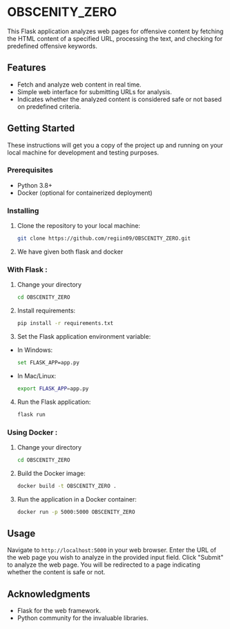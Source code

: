 # OBSCENITY_ZERO

This Flask application analyzes web pages for offensive content by fetching the HTML content of a specified URL, processing the text, and checking for predefined offensive keywords.

## Features

- Fetch and analyze web content in real time.
- Simple web interface for submitting URLs for analysis.
- Indicates whether the analyzed content is considered safe or not based on predefined criteria.

## Getting Started

These instructions will get you a copy of the project up and running on your local machine for development and testing purposes.

### Prerequisites

- Python 3.8+
- Docker (optional for containerized deployment)

### Installing

1. Clone the repository to your local machine:

    ```sh
    git clone https://github.com/regiin09/OBSCENITY_ZERO.git
    ```

2. We have given both flask and docker




### With Flask :

1. Change your directory

    ```sh
	cd OBSCENITY_ZERO
    ```

2. Install requirements:

    ```sh
	pip install -r requirements.txt
    ```

3. Set the Flask application environment variable:

- In Windows:

	```sh
    set FLASK_APP=app.py
	```

- In Mac/Linux:

	```sh
    export FLASK_APP=app.py
	```

4. Run the Flask application:

	```sh
    flask run
    ```

### Using Docker :

1. Change your directory

    ```sh
	cd OBSCENITY_ZERO
    ```

2. Build the Docker image:

    ```sh
    docker build -t OBSCENITY_ZERO .
    ```

3. Run the application in a Docker container:

	```sh
    docker run -p 5000:5000 OBSCENITY_ZERO
    ```

## Usage

Navigate to `http://localhost:5000` in your web browser.
Enter the URL of the web page you wish to analyze in the provided input field.
Click "Submit" to analyze the web page. You will be redirected to a page indicating whether the content is safe or not.

## Acknowledgments

- Flask for the web framework.
- Python community for the invaluable libraries.
